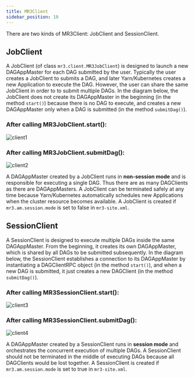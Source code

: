 ```yaml
--- 
title: MR3Client 
sidebar_position: 10
---
```


There are two kinds of MR3Client: JobClient and SessionClient. 

## JobClient 

A JobClient (of class `mr3.client.MR3JobClient`) is designed to launch a new DAGAppMaster for each DAG submitted by the user.
Typically the user creates a JobClient to submits a DAG, and later Yarn/Kubernetes creates a new Application to execute the DAG.
However, the user can share the same JobClient in order to to submit multiple DAGs. 
In the diagram below, 
the JobClient does not create its DAGAppMaster in the beginning (in the method `start()`) because there is no DAG to execute,
and creates a new DAGAppMaster only when a DAG is submitted (in the method `submitDag()`).

### After calling MR3JobClient.start():
![client1](/mr3/client1-fs8.png)

### After calling MR3JobClient.submitDag():
![client2](/mr3/client2-fs8.png)

A DAGAppMaster created by a JobClient runs in **non-session mode** and is responsible for executing a single DAG.
Thus there are as many DAGClients as there are DAGAppMasters.
A JobClient can be terminated safely at any time because Yarn/Kubernetes automatically schedules new Applications when the cluster resource becomes available.
A JobClient is created if `mr3.am.session.mode` is set to false in `mr3-site.xml`.

## SessionClient 

A SessionClient is designed to execute multiple DAGs inside the same DAGAppMaster.
From the beginning, it creates its own DAGAppMaster, which is shared by all DAGs to be submitted subsequently.
In the diagram below,
the SessionClient establishes a connection to its DAGAppMaster by instantiating a DAGClientRPC object (in the method `start()`),
and when a new DAG is submitted, it just creates a new DAGClient (in the method `submitDag()`).

### After calling MR3SessionClient.start():
![client3](/mr3/client3-fs8.png)

### After calling MR3SessionClient.submitDag():
![client4](/mr3/client4-fs8.png)

A DAGAppMaster created by a SessionClient runs in **session mode** and orchestrates the concurrent execution of multiple DAGs.
A SessionClient should not be terminated in the middle of executing DAGs because all DAGClients would be lost together. 
A SessionClient is created if `mr3.am.session.mode` is set to true in `mr3-site.xml`.
